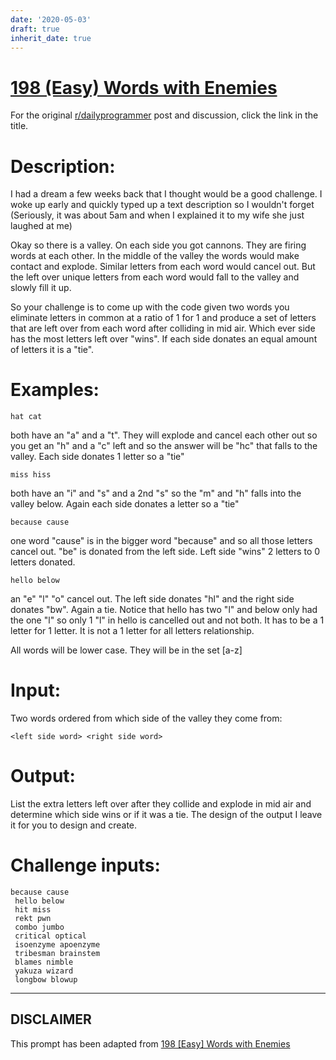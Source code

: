 ```yaml
---
date: '2020-05-03'
draft: true
inherit_date: true
---
```


# [198 (Easy) Words with Enemies](https://www.reddit.com/r/dailyprogrammer/comments/2syz7y/20150119_challenge_198_easy_words_with_enemies/)

For the original [r/dailyprogrammer](https://www.reddit.com/r/dailyprogrammer/) post and discussion, click the link in the title.

# Description:
I had a dream a few weeks back that I thought would be a good challenge. I woke up early and quickly typed up a text description so I wouldn't forget (Seriously, it was about 5am and when I explained it to my wife she just laughed at me)

Okay so there is a valley. On each side you got cannons. They are firing words at each other. In the middle of the valley the words would make contact and explode. Similar letters from each word would cancel out. But the left over unique letters from each word would fall to the valley and slowly fill it up.

So your challenge is to come up with the code given two words you eliminate letters in common at a ratio of 1 for 1 and produce a set of letters that are left over from each word after colliding in mid air. Which ever side has the most letters left over "wins". If each side donates an equal amount of letters it is a "tie".

# Examples:

```
hat cat
```
both have an "a" and a "t". They will explode and cancel each other out so you get an "h" and a "c" left and so the answer will be "hc" that falls to the valley. Each side donates 1 letter so a "tie"


```
miss hiss
```
both have an "i" and "s" and a 2nd "s" so the "m" and "h" falls into the valley below. Again each side donates a letter so a "tie"


```
because cause
```
one word "cause" is in the bigger word "because" and so all those letters cancel out. "be" is donated from the left side. Left side "wins" 2 letters to 0 letters donated.


```
hello below
```
an "e" "l" "o" cancel out. The left side donates "hl" and the right side donates "bw". Again a tie. Notice that hello has two "l" and below only had the one "l" so only 1 "l" in hello is cancelled out and not both. It has to be a 1 letter for 1 letter. It is not a 1 letter for all letters relationship.

All words will be lower case. They will be in the set [a-z] 

# Input:
Two words ordered from which side of the valley they come from:


```
<left side word> <right side word>
```
# Output:
List the extra letters left over after they collide and explode in mid air and determine which side wins or if it was a tie. The design of the output I leave it for you to design and create.

# Challenge inputs:

```
because cause
 hello below
 hit miss
 rekt pwn
 combo jumbo
 critical optical
 isoenzyme apoenzyme
 tribesman brainstem
 blames nimble
 yakuza wizard
 longbow blowup
```

----
## **DISCLAIMER**
This prompt has been adapted from [198 [Easy] Words with Enemies](https://www.reddit.com/r/dailyprogrammer/comments/2syz7y/20150119_challenge_198_easy_words_with_enemies/
)
